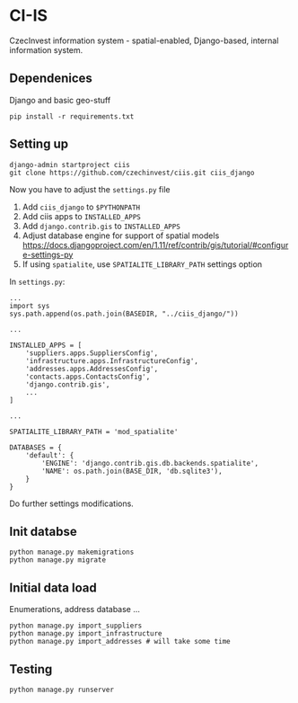 # CI-IS

CzecInvest information system - spatial-enabled, Django-based, internal
information system.

## Dependenices

Django and basic geo-stuff

```
pip install -r requirements.txt
```

## Setting up

```
django-admin startproject ciis
git clone https://github.com/czechinvest/ciis.git ciis_django
```

Now you have to adjust the `settings.py` file

1. Add `ciis_django` to `$PYTHONPATH`
2. Add ciis apps to `INSTALLED_APPS`
3. Add `django.contrib.gis` to `INSTALLED_APPS`
4. Adjust database engine for support of spatial models https://docs.djangoproject.com/en/1.11/ref/contrib/gis/tutorial/#configure-settings-py
5. If using `spatialite`, use `SPATIALITE_LIBRARY_PATH` settings option

In `settings.py`:

```
...
import sys
sys.path.append(os.path.join(BASEDIR, "../ciis_django/"))

...

INSTALLED_APPS = [
    'suppliers.apps.SuppliersConfig',
    'infrastructure.apps.InfrastructureConfig',
    'addresses.apps.AddressesConfig',
    'contacts.apps.ContactsConfig',
    'django.contrib.gis',
    ...
]

...

SPATIALITE_LIBRARY_PATH = 'mod_spatialite'

DATABASES = {
    'default': {
        'ENGINE': 'django.contrib.gis.db.backends.spatialite',
        'NAME': os.path.join(BASE_DIR, 'db.sqlite3'),
    }
}

```


Do further settings modifications.

## Init databse

```
python manage.py makemigrations
python manage.py migrate
```

## Initial data load

Enumerations, address database ...

```
python manage.py import_suppliers
python manage.py import_infrastructure
python manage.py import_addresses # will take some time
```

## Testing

```
python manage.py runserver
```
